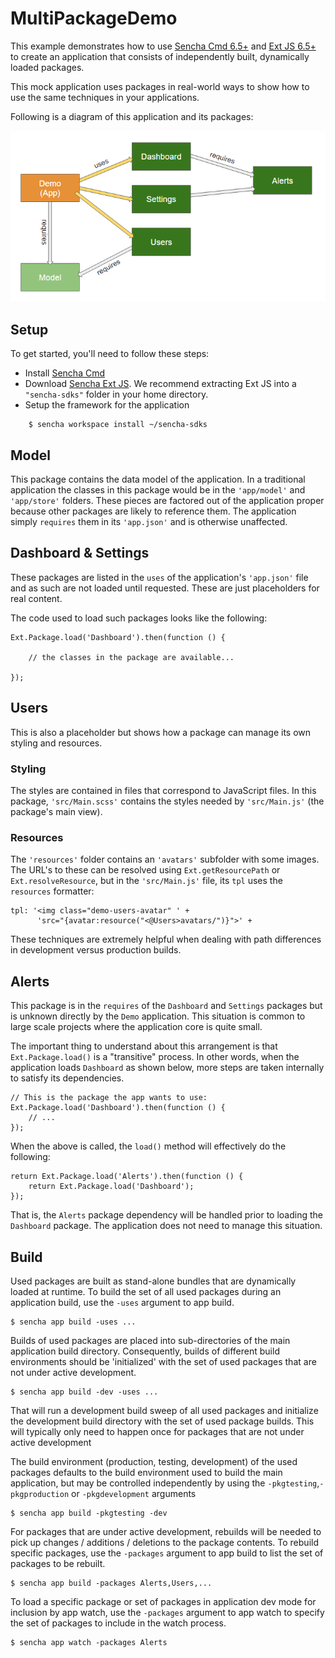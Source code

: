 # MultiPackageDemo

This example demonstrates how to use
[Sencha Cmd 6.5+](https://www.sencha.com/products/sencha-cmd) and
[Ext JS 6.5+](https://www.sencha.com/products/extjs) to create an application that
consists of independently built, dynamically loaded packages.

This mock application uses packages in real-world ways to show how to use the same
techniques in your applications.

Following is a diagram of this application and its packages:

![Architecture](docs/architecture.png)

## Setup

To get started, you'll need to follow these steps:

- Install [Sencha Cmd](https://www.sencha.com/products/sencha-cmd)
- Download [Sencha Ext JS](https://www.sencha.com/products/extjs). We
  recommend extracting Ext JS into a `"sencha-sdks"` folder in your home directory.
- Setup the framework for the application
```
    $ sencha workspace install ~/sencha-sdks
```

## Model

This package contains the data model of the application. In a traditional application
the classes in this package would be in the `'app/model'` and `'app/store'` folders.
These pieces are factored out of the application proper because other packages are
likely to reference them. The application simply `requires` them in its `'app.json'`
and is otherwise unaffected.

## Dashboard & Settings

These packages are listed in the `uses` of the application's `'app.json'` file and
as such are not loaded until requested. These are just placeholders for real content.

The code used to load such packages looks like the following:

    Ext.Package.load('Dashboard').then(function () {
    
        // the classes in the package are available...
        
    });

## Users

This is also a placeholder but shows how a package can manage its own styling and
resources.

### Styling

The styles are contained in files that correspond to JavaScript files. In this package,
`'src/Main.scss'` contains the styles needed by `'src/Main.js'` (the package's main view).

### Resources

The `'resources'` folder contains an `'avatars'` subfolder with some images. The URL's
to these can be resolved using `Ext.getResourcePath` or `Ext.resolveResource`, but in
the `'src/Main.js'` file, its `tpl` uses the `resources` formatter:

    tpl: '<img class="demo-users-avatar" ' + 
          'src="{avatar:resource("<@Users>avatars/")}">' +

These techniques are extremely helpful when dealing with path differences in development
versus production builds.

## Alerts

This package is in the `requires` of the `Dashboard` and `Settings` packages but is
unknown directly by the `Demo` application. This situation is common to large scale
projects where the application core is quite small.

The important thing to understand about this arrangement is that `Ext.Package.load()` is
a "transitive" process. In other words, when the application loads `Dashboard` as shown
below, more steps are taken internally to satisfy its dependencies.

    // This is the package the app wants to use:
    Ext.Package.load('Dashboard').then(function () {
        // ...
    });

When the above is called, the `load()` method will effectively do the following:

    return Ext.Package.load('Alerts').then(function () {
        return Ext.Package.load('Dashboard');
    });

That is, the `Alerts` package dependency will be handled prior to loading the `Dashboard`
package. The application does not need to manage this situation.


## Build

Used packages are built as stand-alone bundles that are dynamically loaded at runtime.  To
build the set of all used packages during an application build, use the `-uses` argument
to app build.

    $ sencha app build -uses ...

Builds of used packages are placed into sub-directories of the main application build 
directory. Consequently, builds of different build environments should be 'initialized' 
with the set of used packages that are not under active development.

    $ sencha app build -dev -uses ...

That will run a development build sweep of all used packages and initialize the development
build directory with the set of used package builds.  This will typically only need to 
happen once for packages that are not under active development

The build environment (production, testing, development) of the used packages defaults
to the build environment used to build the main application, but may be controlled 
independently by using the `-pkgtesting`,`-pkgproduction` or `-pkgdevelopment` arguments

    $ sencha app build -pkgtesting -dev
    
For packages that are under active development, rebuilds will be needed to pick up changes
/ additions / deletions to the package contents.  To rebuild specific packages, use the 
`-packages` argument to app build to list the set of packages to be rebuilt.

    $ sencha app build -packages Alerts,Users,...
     
To load a specific package or set of packages in application dev mode for inclusion by 
app watch, use the `-packages` argument to app watch to specify the set of packages to 
include in the watch process.
    
    $ sencha app watch -packages Alerts
